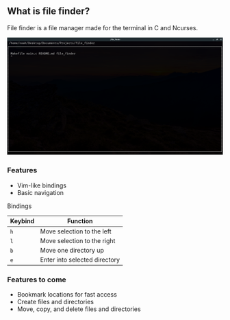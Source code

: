 ## What is file finder?

File finder is a file manager made for the terminal in C and Ncurses.

![](https://github.com/Noah11012/file_finder/blob/master/file_finder.png)

### Features

* Vim-like bindings
* Basic navigation

Bindings

| Keybind | Function |
| ------- | -------- |
| `h`     | Move selection to the left |
| `l`     | Move selection to the right |
| `b`     | Move one directory up |
| `e`     | Enter into selected directory |

### Features to come

* Bookmark locations for fast access
* Create files and directories
* Move, copy, and delete files and directories